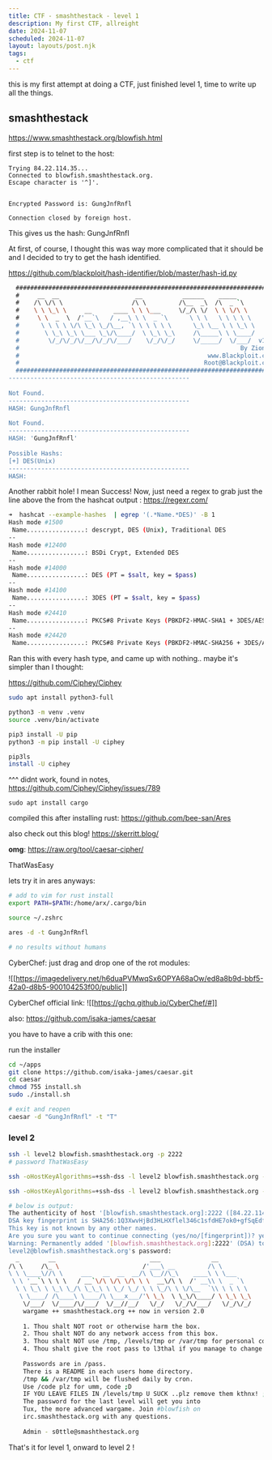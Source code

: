 ```yaml
---
title: CTF - smashthestack - level 1
description: My first CTF, allreight
date: 2024-11-07
scheduled: 2024-11-07
layout: layouts/post.njk
tags:
  - ctf
---
```


this is my first attempt at doing a CTF, just finished level 1, time to write up all the things. 



## smashthestack

https://www.smashthestack.org/blowfish.html

first step is to telnet to the host:

```
Trying 84.22.114.35...  
Connected to blowfish.smashthestack.org.  
Escape character is '^]'.  
  
  
Encrypted Password is: GungJnfRnfl  
  
Connection closed by foreign host.
```

This gives us the hash: GungJnfRnfl

At first, of course, I thought this was way more complicated that it should be and I decided to try to get the hash identified. 

https://github.com/blackploit/hash-identifier/blob/master/hash-id.py

```bash   #########################################################################  
  #########################################################################  
  #     __  __                     __           ______    _____           #  
  #    /\ \/\ \                   /\ \         /\__  _\  /\  _ `\         #  
  #    \ \ \_\ \     __      ____ \ \ \___     \/_/\ \/  \ \ \/\ \        #  
  #     \ \  _  \  /'__`\   / ,__\ \ \  _ `\      \ \ \   \ \ \ \ \       #  
  #      \ \ \ \ \/\ \_\ \_/\__, `\ \ \ \ \ \      \_\ \__ \ \ \_\ \      #  
  #       \ \_\ \_\ \___ \_\/\____/  \ \_\ \_\     /\_____\ \ \____/      #  
  #        \/_/\/_/\/__/\/_/\/___/    \/_/\/_/     \/_____/  \/___/  v1.2 #  
  #                                                             By Zion3R #  
  #                                                    www.Blackploit.com #  
  #                                                   Root@Blackploit.com #  
  #########################################################################  
--------------------------------------------------  
  
Not Found.  
--------------------------------------------------  
HASH: GungJnfRnfl  
  
Not Found.  
--------------------------------------------------  
HASH: 'GungJnfRnfl'  
  
Possible Hashs:  
[+] DES(Unix)  
--------------------------------------------------  
HASH: 
```

Another rabbit hole!  I mean Success! 
Now, just need a regex to grab just the line above the from the hashcat output : 
https://regexr.com/
```bash
➜  hashcat --example-hashes  | egrep '(.*Name.*DES)' -B 1      
Hash mode #1500  
 Name................: descrypt, DES (Unix), Traditional DES  
--  
Hash mode #12400  
 Name................: BSDi Crypt, Extended DES  
--  
Hash mode #14000  
 Name................: DES (PT = $salt, key = $pass)  
--  
Hash mode #14100  
 Name................: 3DES (PT = $salt, key = $pass)  
--  
Hash mode #24410  
 Name................: PKCS#8 Private Keys (PBKDF2-HMAC-SHA1 + 3DES/AES)  
--  
Hash mode #24420  
 Name................: PKCS#8 Private Keys (PBKDF2-HMAC-SHA256 + 3DES/AES)
```

Ran this with every hash type, and came up with nothing.. 
maybe it's simpler than I thought: 

https://github.com/Ciphey/Ciphey

```zsh
sudo apt install python3-full

python3 -m venv .venv
source .venv/bin/activate

pip3 install -U pip
python3 -m pip install -U ciphey

pip3ls
install -U ciphey
```
^^^ didnt work, found in notes, 
https://github.com/Ciphey/Ciphey/issues/789


```
sudo apt install cargo
```
compiled this after installing rust: 
https://github.com/bee-san/Ares

also check out this blog!
https://skerritt.blog/


**omg**:
https://raw.org/tool/caesar-cipher/


ThatWasEasy


lets try it in ares anyways: 

```bash
# add to vim for rust install
export PATH=$PATH:/home/arx/.cargo/bin

source ~/.zshrc

ares -d -t GungJnfRnfl

# no results without humans

```


CyberChef: 
just drag and drop one of the rot modules:

![[https://imagedelivery.net/h6duaPVMwqSx6OPYA68aOw/ed8a8b9d-bbf5-42a0-d8b5-900104253f00/public]]

CyberChef official link:
![[https://gchq.github.io/CyberChef/#]]


also:
https://github.com/isaka-james/caesar

you have to have a crib with this one:

run the installer 

```bash
cd ~/apps
git clone https://github.com/isaka-james/caesar.git
cd caesar
chmod 755 install.sh
sudo ./install.sh

# exit and reopen
caesar -d "GungJnfRnfl" -t "T"

```



### level 2

```bash
ssh -l level2 blowfish.smashthestack.org -p 2222
# password ThatWasEasy
```

```bash
ssh -oHostKeyAlgorithms=+ssh-dss -l level2 blowfish.smashthestack.org -p 2222 -P 'ThatWasEasy'
```


```bash
ssh -oHostKeyAlgorithms=+ssh-dss -l level2 blowfish.smashthestack.org -p 2222 -P 'ThatWasEasy'  

# below is output:
The authenticity of host '[blowfish.smashthestack.org]:2222 ([84.22.114.35]:2222)' can't be established.  
DSA key fingerprint is SHA256:1Q3XwvHjBd3HLHXflel346c1sfdHE7ok0+gfSqEdf1Q.  
This key is not known by any other names.  
Are you sure you want to continue connecting (yes/no/[fingerprint])? yes  
Warning: Permanently added '[blowfish.smashthestack.org]:2222' (DSA) to the list of known hosts.  
level2@blowfish.smashthestack.org's password:    
  _        __                          ___              __    
/\ \     /\_ \                       /'___\ __         /\ \           
\ \ \____\//\ \     ___   __  __  __/\ \__//\_\    ____\ \ \___       
 \ \ '__`\ \ \ \   / __`\/\ \/\ \/\ \ \  __\/\ \  /' __\\ \  _ `\     
  \ \ \_\ \ \_\ \_/\ \_\_\ \ \_/ \_/ \ \ \_/\ \ \/\__  `\\ \ \ \ \    
   \ \____/ /\____\ \____/\ \___x___/'\ \_\  \ \_\/\____/ \ \_\ \_\  
    \/___/  \/____/\/___/  \/__//__/   \/_/   \/_/\/___/   \/_/\/_/  
    wargame ++ smashthestack.org ++ now in version 2.0  
     
    1. Thou shalt NOT root or otherwise harm the box.  
    2. Thou shalt NOT do any network access from this box.  
    3. Thou shalt NOT use /tmp, /levels/tmp or /var/tmp for personal code.    
    4. Thou shalt give the root pass to l3thal if you manage to change it.  
       
    Passwords are in /pass.  
    There is a README in each users home directory.  
    /tmp && /var/tmp will be flushed daily by cron.  
    Use /code plz for umm, code ;D  
    IF YOU LEAVE FILES IN /levels/tmp U SUCK ..plz remove them kthnx! ;D  
    The password for the last level will get you into  
    Tux, the more advanced wargame. Join #blowfish on    
    irc.smashthestack.org with any questions.    
  
    Admin - s0ttle@smashthestack.org
```

That's it for level 1, onward to level 2 ! 